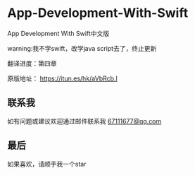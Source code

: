 # App-Development-With-Swift
App Development With Swift中文版

warning:我不学swift，改学java script去了，终止更新

翻译进度：第四章

原版地址：
https://itun.es/hk/aVbRcb.l

## 联系我

如有问题或建议欢迎通过邮件联系我
67111677@qq.com

## 最后

如果喜欢，请顺手我一个star
